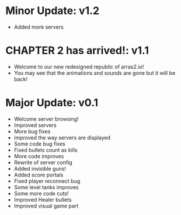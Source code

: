 # Minor Update: v1.2
- Added more servers

# CHAPTER 2 has arrived!: v1.1
- Welcome to our new redesigned republic of arras2.io!
- You may see that the animations and sounds are gone but it will be back!

# Major Update: v0.1
- Welcome server browsing!
- Improved servers
- More bug fixes
- improved the way servers are displayed
- Some code bug fixes
- Fixed bullets count as kills
- More code improves
- Rewrite of server config
- Added invisible guns!
- Added score portals
- Fixed player reconnect bug
- Some level tanks improves
- Some more code cuts!
- Improved Healer bullets
- Improved visual game part